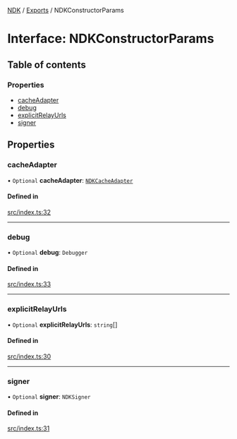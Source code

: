 [NDK](../README.md) / [Exports](../modules.md) / NDKConstructorParams

# Interface: NDKConstructorParams

## Table of contents

### Properties

- [cacheAdapter](NDKConstructorParams.md#cacheadapter)
- [debug](NDKConstructorParams.md#debug)
- [explicitRelayUrls](NDKConstructorParams.md#explicitrelayurls)
- [signer](NDKConstructorParams.md#signer)

## Properties

### cacheAdapter

• `Optional` **cacheAdapter**: [`NDKCacheAdapter`](NDKCacheAdapter.md)

#### Defined in

[src/index.ts:32](https://github.com/nostr-dev-kit/ndk/blob/7898849/src/index.ts#L32)

___

### debug

• `Optional` **debug**: `Debugger`

#### Defined in

[src/index.ts:33](https://github.com/nostr-dev-kit/ndk/blob/7898849/src/index.ts#L33)

___

### explicitRelayUrls

• `Optional` **explicitRelayUrls**: `string`[]

#### Defined in

[src/index.ts:30](https://github.com/nostr-dev-kit/ndk/blob/7898849/src/index.ts#L30)

___

### signer

• `Optional` **signer**: `NDKSigner`

#### Defined in

[src/index.ts:31](https://github.com/nostr-dev-kit/ndk/blob/7898849/src/index.ts#L31)
